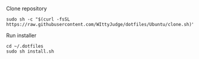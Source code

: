 Clone repository

```
sudo sh -c "$(curl -fsSL https://raw.githubusercontent.com/WIttyJudge/dotfiles/Ubuntu/clone.sh)"
```

Run installer

```
cd ~/.dotfiles
sudo sh install.sh
```
